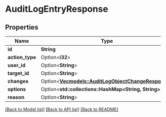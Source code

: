 # AuditLogEntryResponse

## Properties

Name | Type | Description | Notes
------------ | ------------- | ------------- | -------------
**id** | **String** |  | 
**action_type** | Option<**i32**> |  | 
**user_id** | Option<**String**> |  | [optional]
**target_id** | Option<**String**> |  | [optional]
**changes** | Option<[**Vec<models::AuditLogObjectChangeResponse>**](AuditLogObjectChangeResponse.md)> |  | [optional]
**options** | Option<**std::collections::HashMap<String, String>**> |  | [optional]
**reason** | Option<**String**> |  | [optional]

[[Back to Model list]](../README.md#documentation-for-models) [[Back to API list]](../README.md#documentation-for-api-endpoints) [[Back to README]](../README.md)


